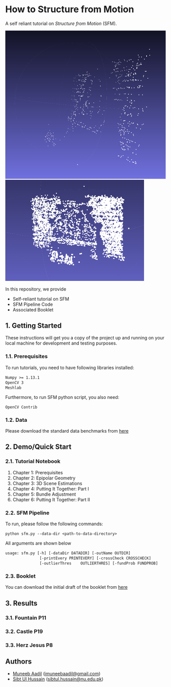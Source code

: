 # How to Structure from Motion 

A self reliant tutorial on _Structure from Motion_ (SFM). 

![](./cache/results-cache/fountain.png) ![](./cache/results-cache/fountain_dense.png)

In this repository, we provide
* Self-reliant tutorial on SFM
* SFM Pipeline Code
* Associated Booklet 

## 1. Getting Started

These instructions will get you a copy of the project up and running on your local machine for development and testing purposes.

### 1.1. Prerequisites

To run tutorials, you need to have following libraries installed:
```
Numpy >= 1.13.1
OpenCV 3
Meshlab
```
Furthermore, to run SFM python script, you also need: 
```
OpenCV Contrib
```

### 1.2. Data 
Please download the standard data benchmarks from [here](https://github.com/openMVG/SfM_quality_evaluation)

## 2. Demo/Quick Start

### 2.1. Tutorial Notebook 
1. Chapter 1: Prerequisites
2. Chapter 2: Epipolar Geometry
3. Chapter 3: 3D Scene Estimations
4. Chapter 4: Putting It Together: Part I
5. Chapter 5: Bundle Adjustment
6. Chapter 6: Putting It Together: Part II

### 2.2. SFM Pipeline
To run, please follow the following commands: 
```
python sfm.py --data-dir <path-to-data-directory>
```

All arguments are shown below
```
usage: sfm.py [-h] [-dataDir DATADIR] [-outName OUTDIR]
               [-printEvery PRINTEVERY] [-crossCheck CROSSCHECK]
               [-outlierThres    OUTLIERTHRES] [-fundProb FUNDPROB]
```

### 2.3. Booklet
You can download the initial draft of the booklet from [here](https://github.com/muneebaadil)

## 3. Results
### 3.1. Fountain P11
### 3.2. Castle P19
### 3.3. Herz Jesus P8

## Authors

* [Muneeb Aadil](https://github.com/muneebaadil) (imuneebaadil@gmail.com)
* [Sibt Ul Hussain](https://sites.google.com/site/sibtulhussain/) (sibtul.hussain@nu.edu.pk)